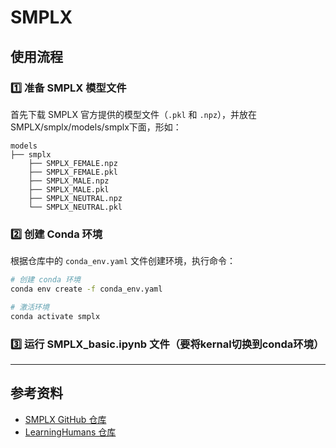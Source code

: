 # SMPLX 

## 使用流程

### 1️⃣ 准备 SMPLX 模型文件

首先下载 SMPLX 官方提供的模型文件（`.pkl` 和 `.npz`），并放在SMPLX/smplx/models/smplx下面，形如：
```
models 
├── smplx 
    ├── SMPLX_FEMALE.npz 
    ├── SMPLX_FEMALE.pkl 
    ├── SMPLX_MALE.npz 
    ├── SMPLX_MALE.pkl 
    ├── SMPLX_NEUTRAL.npz 
    └── SMPLX_NEUTRAL.pkl
```
### 2️⃣ 创建 Conda 环境

根据仓库中的 `conda_env.yaml` 文件创建环境，执行命令：

```bash
# 创建 conda 环境
conda env create -f conda_env.yaml

# 激活环境
conda activate smplx
```
### 3️⃣ 运行 SMPLX_basic.ipynb 文件（要将kernal切换到conda环境）

---
## 参考资料

- [SMPLX GitHub 仓库](https://github.com/vchoutas/smplx)  
- [LearningHumans 仓库](https://github.com/IsshikiHugh/LearningHumans) 
